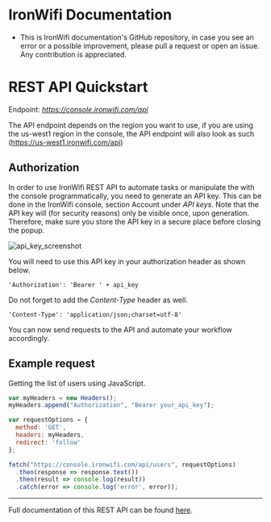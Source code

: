 # IronWifi Documentation

- This is IronWifi documentation's GitHub repository, in case you see an error or a possible improvement, please pull a request or open an issue. Any contribution is appreciated.


# REST API Quickstart

Endpoint: _https://console.ironwifi.com/api_

The API endpoint depends on the region you want to use, if you are using the us-west1 region in the console, the API endpoint will also look as such (https://us-west1.ironwifi.com/api)

## Authorization

In order to use IronWifi REST API to automate tasks or manipulate the with the console programmatically, you need to generate an API key. This can be done in the IronWifi console, section Account under _API keys_. Note that the API key will (for security reasons) only be visible once, upon generation. Therefore, make sure you store the API key in a secure place before closing the popup.

![api_key_screenshot](https://raw.githubusercontent.com/IronWifi/docs/master/api_key.png)

You will need to use this API key in your authorization header as shown below.

```
'Authorization': 'Bearer ' + api_key
```

Do not forget to add the _Content-Type_ header as well.

```
'Content-Type': 'application/json;charset=utf-8'
```

You can now send requests to the API and automate your workflow accordingly.

## Example request

Getting the list of users using JavaScript.

```javascript
var myHeaders = new Headers();
myHeaders.append("Authorization", "Bearer your_api_key");

var requestOptions = {
  method: 'GET',
  headers: myHeaders,
  redirect: 'follow'
};

fetch("https://console.ironwifi.com/api/users", requestOptions)
  .then(response => response.text())
  .then(result => console.log(result))
  .catch(error => console.log('error', error));
```

---
Full documentation of this REST API can be found [here](https://documenter.getpostman.com/view/10902824/SzmfXxAW).
 
